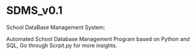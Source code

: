 # SDMS_v0.1
School DataBase Management System;

Automated School Database Management Program based on Python and SQL,
Go through Scrpit.py for more insights.
